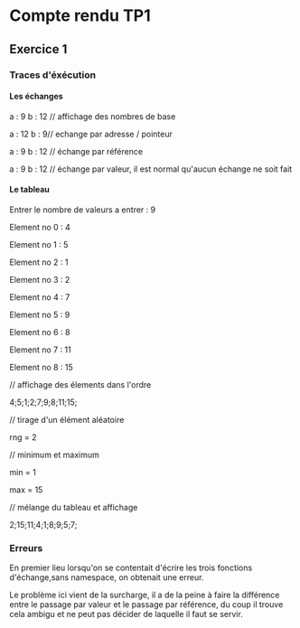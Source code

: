 # Compte rendu TP1
## Exercice 1
### Traces d'éxécution
#### Les échanges

a : 9 b : 12 // affichage des nombres de base

a : 12 b : 9// echange par adresse / pointeur

a : 9 b : 12 // échange par référence


a : 9 b : 12 // échange par valeur, il est normal qu'aucun échange ne soit fait

#### Le tableau

Entrer le nombre de valeurs a entrer : 9

Element no 0 : 4

Element no 1 : 5

Element no 2 : 1

Element no 3 : 2

Element no 4 : 7

Element no 5 : 9

Element no 6 : 8

Element no 7 : 11

Element no 8 : 15

// affichage des élements dans l'ordre

4;5;1;2;7;9;8;11;15;

// tirage d'un élément aléatoire

rng = 2

// minimum et maximum

min = 1

max = 15

// mélange du tableau et affichage

2;15;11;4;1;8;9;5;7;

### Erreurs

En premier lieu lorsqu'on se contentait d'écrire les trois fonctions d'échange,sans namespace, on obtenait une erreur.

Le problème ici vient de la surcharge, il a de la peine à faire la différence entre le passage par valeur et le passage par référence, du coup il trouve cela ambigu et ne peut pas décider de laquelle il faut se servir.
